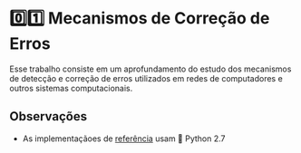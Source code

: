 # :zero::one: Mecanismos de Correção de Erros

Esse trabalho consiste em um aprofundamento do estudo dos mecanismos de detecção e correção de erros utilizados em redes de computadores e outros sistemas computacionais.

## Observações

- As implementaçãoes de [referência](/referencia) usam :snake: Python 2.7
